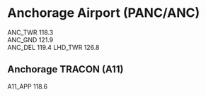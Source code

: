 # Anchorage Airport (PANC/ANC)
ANC_TWR 118.3  
ANC_GND 121.9  
ANC_DEL 119.4 
LHD_TWR 126.8 
## Anchorage TRACON (A11)
A11_APP 118.6